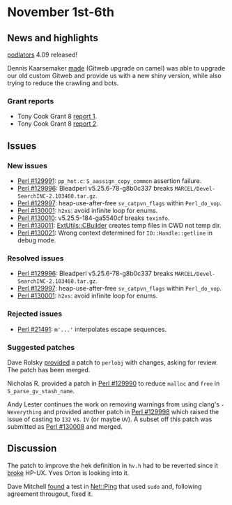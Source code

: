 # November 1st-6th

## News and highlights

[podlators](https://metacpan.org/release/podlators) 4.09 released!

Dennis Kaarsemaker
[made](http://nntp.perl.org/group/perl.perl5.porters/240795) (Gitweb
upgrade on camel) was able to upgrade our old custom Gitweb and provide
us with a new shiny version, while also trying to reduce the crawling
and bots.

### Grant reports

* Tony Cook Grant 8
  [report 1](http://nntp.perl.org/group/perl.perl5.porters/240785).
* Tony Cook Grant 8
  [report 2](http://nntp.perl.org/group/perl.perl5.porters/240786).

## Issues

### New issues

* [Perl #129991](http://rt.perl.org/Ticket/Display.html?id=129991):
  `pp_hot.c`: `S_aassign_copy_common` assertion failure.
* [Perl #129996](http://rt.perl.org/Ticket/Display.html?id=129996):
  Bleadperl v5\.25\.6\-78\-g8b0c337 breaks
  `MARCEL/Devel-SearchINC-2.103460.tar.gz`.
* [Perl #129997](http://rt.perl.org/Ticket/Display.html?id=129997):
  heap-use-after-free `sv_catpvn_flags` within `Perl_do_vop`.
* [Perl #130001](http://rt.perl.org/Ticket/Display.html?id=130001):
  `h2xs`: avoid infinite loop for enums.
* [Perl #130010](http://rt.perl.org/Ticket/Display.html?id=130010):
  v5\.25\.5\-184\-ga5540cf breaks `texinfo`.
* [Perl #130011](http://rt.perl.org/Ticket/Display.html?id=130011):
  [ExtUtils::CBuilder](http://metacpan.org/pod/ExtUtils::CBuilder)
  creates temp files in CWD not temp dir.
* [Perl #130021](http://rt.perl.org/Ticket/Display.html?id=130021):
  Wrong context determined for `IO::Handle::getline` in debug mode.

### Resolved issues

* [Perl #129996](http://rt.perl.org/Ticket/Display.html?id=129996):
  Bleadperl v5\.25\.6\-78\-g8b0c337 breaks
  `MARCEL/Devel-SearchINC-2.103460.tar.gz`.
* [Perl #129997](http://rt.perl.org/Ticket/Display.html?id=129997):
  heap-use-after-free `sv_catpvn_flags` within `Perl_do_vop`.
* [Perl #130001](http://rt.perl.org/Ticket/Display.html?id=130001):
  `h2xs`: avoid infinite loop for enums.

### Rejected issues

* [Perl #21491](http://rt.perl.org/Ticket/Display.html?id=21491):
  `m'...'` interpolates escape sequences.

### Suggested patches

Dave Rolsky
[provided](http://nntp.perl.org/group/perl.perl5.porters/240688)
a patch to `perlobj` with changes, asking for review. The patch
has been merged.

Nicholas R. provided a patch in
[Perl #129990](http://rt.perl.org/Ticket/Display.html?id=129990)
to reduce `malloc` and `free` in `S_parse_gv_stash_name`.

Andy Lester continues the work on removing warnings from using clang's
`-Weverything` and provided another patch in
[Perl #129998](http://rt.perl.org/Ticket/Display.html?id=129998)
which raised the issue of casting to `I32` vs. `IV` (or maybe `UV`). A
subset off this patch was submitted as
[Perl #130008](http://rt.perl.org/Ticket/Display.html?id=130008)
and merged.

## Discussion

The patch to improve the hek definition in `hv.h` had to be reverted
since it [broke](http://nntp.perl.org/group/perl.perl5.porters/240736)
HP-UX. Yves Orton is looking into it.

Dave Mitchell
[found](http://nntp.perl.org/group/perl.perl5.porters/240707)
a test in [Net::Ping](http://metacpan.org/pod/Net::Ping) that used
`sudo` and, following agreement througout, fixed it.
